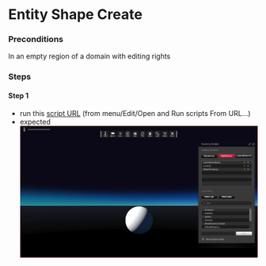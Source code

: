 # Entity Shape Create
### Preconditions
In an empty region of a domain with editing rights

### Steps

#### Step 1
- run this [script URL](./create.js?raw=true) (from menu/Edit/Open and Run scripts From URL...)
- expected ![](./create.png)

 
